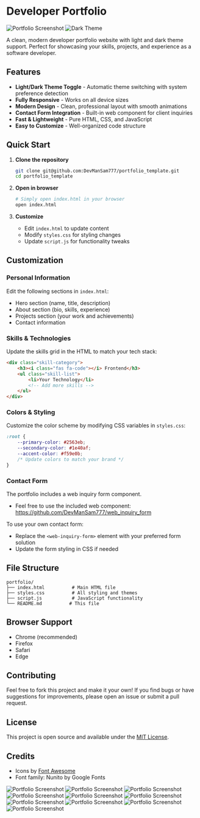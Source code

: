 # Developer Portfolio

![Portfolio Screenshot](./assets/hero.png)
![Dark Theme](./assets/dark.png)
 
A clean, modern developer portfolio website with light and dark theme support. Perfect for showcasing your skills, projects, and experience as a software developer.

## Features

- **Light/Dark Theme Toggle** - Automatic theme switching with system preference detection
- **Fully Responsive** - Works on all device sizes
- **Modern Design** - Clean, professional layout with smooth animations
- **Contact Form Integration** - Built-in web component for client inquiries
- **Fast & Lightweight** - Pure HTML, CSS, and JavaScript
- **Easy to Customize** - Well-organized code structure

## Quick Start

1. **Clone the repository**
   ```bash
   git clone git@github.com:DevManSam777/portfolio_template.git
   cd portfolio_template
   ```

2. **Open in browser**
   ```bash
   # Simply open index.html in your browser
   open index.html
   ```

3. **Customize**
   - Edit `index.html` to update content
   - Modify `styles.css` for styling changes
   - Update `script.js` for functionality tweaks

## Customization

### Personal Information
Edit the following sections in `index.html`:
- Hero section (name, title, description)
- About section (bio, skills, experience)
- Projects section (your work and achievements)
- Contact information

### Skills & Technologies
Update the skills grid in the HTML to match your tech stack:
```html
<div class="skill-category">
    <h3><i class="fas fa-code"></i> Frontend</h3>
    <ul class="skill-list">
        <li>Your Technology</li>
        <!-- Add more skills -->
    </ul>
</div>
```

### Colors & Styling
Customize the color scheme by modifying CSS variables in `styles.css`:
```css
:root {
    --primary-color: #2563eb;
    --secondary-color: #1e40af;
    --accent-color: #f59e0b;
    /* Update colors to match your brand */
}
```

### Contact Form
The portfolio includes a web inquiry form component. 

- Feel free to use the included web component: https://github.com/DevManSam777/web_inquiry_form

To use your own contact form:

- Replace the `<web-inquiry-form>` element with your preferred form solution
- Update the form styling in CSS if needed


## File Structure

```
portfolio/
├── index.html          # Main HTML file
├── styles.css          # All styling and themes
├── script.js           # JavaScript functionality
└── README.md          # This file
```

## Browser Support

- Chrome (recommended)
- Firefox
- Safari
- Edge

## Contributing

Feel free to fork this project and make it your own! If you find bugs or have suggestions for improvements, please open an issue or submit a pull request.

## License

This project is open source and available under the [MIT License](LICENSE).

## Credits

- Icons by [Font Awesome](https://fontawesome.com/)
- Font family: Nunito by Google Fonts

![Portfolio Screenshot](./assets/hero.png)
![Portfolio Screenshot](./assets/about.png)
![Portfolio Screenshot](./assets/skills.png)
![Portfolio Screenshot](./assets/projects.png)
![Portfolio Screenshot](./assets/form1.png)
![Portfolio Screenshot](./assets/form_dark.png)
![Portfolio Screenshot](./assets/form2.png)
![Portfolio Screenshot](./assets/form3.png)
![Portfolio Screenshot](./assets/form4.png)
![Portfolio Screenshot](./assets/footer.png)